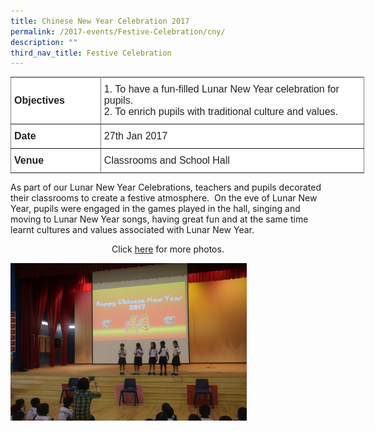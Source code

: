```yaml
---
title: Chinese New Year Celebration 2017
permalink: /2017-events/Festive-Celebration/cny/
description: ""
third_nav_title: Festive Celebration
---
```


<style type="text/css">
.tg  {border-collapse:collapse;border-spacing:0;margin:0px auto;}
.tg td{border-color:black;border-style:solid;border-width:1px;font-family:Arial, sans-serif;font-size:14px;
  overflow:hidden;padding:10px 5px;word-break:normal;}
.tg th{border-color:black;border-style:solid;border-width:1px;font-family:Arial, sans-serif;font-size:14px;
  font-weight:normal;overflow:hidden;padding:10px 5px;word-break:normal;}
.tg .tg-kdpx{background-color:#FFF;border-color:inherit;color:#222;font-size:16px;text-align:left;vertical-align:middle}
.tg .tg-x4x2{background-color:#FFF;border-color:inherit;color:#222;font-size:16px;font-weight:bold;text-align:left;
  vertical-align:middle}
</style>
<table class="tg" style="undefined;table-layout: fixed; width: 566px">
<colgroup>
<col style="width: 144px">
<col style="width: 422px">
</colgroup>
<tbody>
  <tr>
    <td class="tg-x4x2">Objectives</td>
    <td class="tg-kdpx">1.  To have a fun-filled Lunar New Year celebration for pupils. <br>2.  To enrich pupils with traditional culture and values.</td>
  </tr>
  <tr>
    <td class="tg-x4x2">Date</td>
    <td class="tg-kdpx">27th Jan 2017</td>
  </tr>
  <tr>
    <td class="tg-x4x2">Venue</td>
    <td class="tg-kdpx">Classrooms and School Hall</td>
  </tr>
</tbody>
</table>

As part of our Lunar New Year Celebrations, teachers and pupils decorated their classrooms to create a festive atmosphere.  On the eve of Lunar New Year, pupils were engaged in the games played in the hall, singing and moving to Lunar New Year songs, having great fun and at the same time learnt cultures and values associated with Lunar New Year.

<center>Click <a href="https://flic.kr/s/aHskPVPrJe">here</a> for more photos.</center>

<img src="/images/2017CNY25.jpeg" 
     style="width:75%">